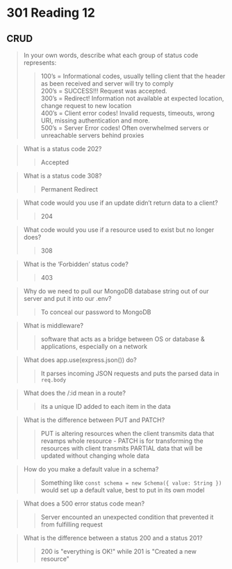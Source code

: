 # 301 Reading 12

## CRUD

>In your own words, describe what each group of status code represents:
>>100’s = Informational codes, usually telling client that the header as been received and server will try to comply  
>>200’s = SUCCESS!!! Request was accepted.  
>>300’s = Redirect! Information not available at expected location, change request to new location  
>>400’s = Client error codes! Invalid requests, timeouts, wrong URI, missing authentication and more.  
>>500’s = Server Error codes! Often overwhelmed servers or unreachable servers behind proxies  

>What is a status code 202?
>>Accepted

>What is a status code 308?
>>Permanent Redirect

>What code would you use if an update didn’t return data to a client?
>>204

>What code would you use if a resource used to exist but no longer does?
>>308

>What is the ‘Forbidden’ status code?
>>403

>Why do we need to pull our MongoDB database string out of our server and put it into our .env?
>>To conceal our password to MongoDB

>What is middleware?
>>software that acts as a bridge between OS or database & applications, especially on a network

>What does app.use(express.json()) do?
>>It parses incoming JSON requests and puts the parsed data in `req.body`

>What does the /:id mean in a route?
>>its a unique ID added to each item in the data

>What is the difference between PUT and PATCH?
>>PUT is altering resources when the client transmits data that revamps whole resource - PATCH is for transforming the resources with client transmits PARTIAL data that will be updated without changing whole data

>How do you make a default value in a schema?
>>Something like `const schema = new Schema({ value: String })` would set up a default value, best to put in its own model

>What does a 500 error status code mean?
>>Server encounted an unexpected condition that prevented it from fulfilling request

>What is the difference between a status 200 and a status 201?
>>200 is "everything is OK!" while 201 is "Created a new resource"
